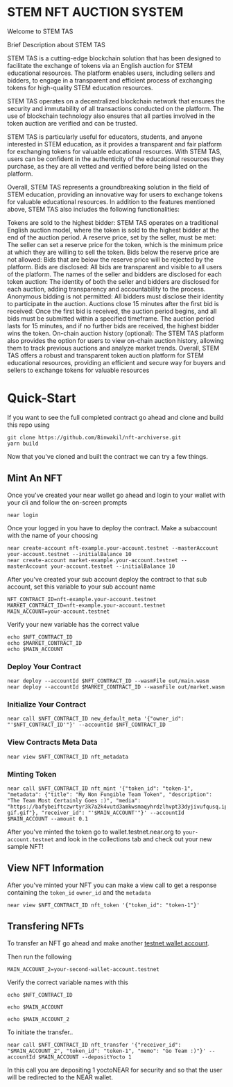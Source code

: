 # STEM NFT AUCTION SYSTEM

Welcome to STEM TAS 

Brief Description about STEM TAS

STEM TAS is a cutting-edge blockchain solution that has been designed to facilitate the exchange of tokens via an English auction for STEM educational resources. The platform enables users, including sellers and bidders, to engage in a transparent and efficient process of exchanging tokens for high-quality STEM education resources.

STEM TAS operates on a decentralized blockchain network that ensures the security and immutability of all transactions conducted on the platform. The use of blockchain technology also ensures that all parties involved in the token auction are verified and can be trusted.

STEM TAS is particularly useful for educators, students, and anyone interested in STEM education, as it provides a transparent and fair platform for exchanging tokens for valuable educational resources. With STEM TAS, users can be confident in the authenticity of the educational resources they purchase, as they are all vetted and verified before being listed on the platform.

Overall, STEM TAS represents a groundbreaking solution in the field of STEM education, providing an innovative way for users to exchange tokens for valuable educational resources.
In addition to the features mentioned above, STEM TAS also includes the following functionalities:

Tokens are sold to the highest bidder: STEM TAS operates on a traditional English auction model, where the token is sold to the highest bidder at the end of the auction period.
A reserve price, set by the seller, must be met: The seller can set a reserve price for the token, which is the minimum price at which they are willing to sell the token.
Bids below the reserve price are not allowed: Bids that are below the reserve price will be rejected by the platform.
Bids are disclosed: All bids are transparent and visible to all users of the platform.
The names of the seller and bidders are disclosed for each token auction: The identity of both the seller and bidders are disclosed for each auction, adding transparency and accountability to the process.
Anonymous bidding is not permitted: All bidders must disclose their identity to participate in the auction.
Auctions close 15 minutes after the first bid is received: Once the first bid is received, the auction period begins, and all bids must be submitted within a specified timeframe. The auction period lasts for 15 minutes, and if no further bids are received, the highest bidder wins the token.
On-chain auction history (optional): The STEM TAS platform also provides the option for users to view on-chain auction history, allowing them to track previous auctions and analyze market trends.
Overall, STEM TAS offers a robust and transparent token auction platform for STEM educational resources, providing an efficient and secure way for buyers and sellers to exchange tokens for valuable resources



# Quick-Start 

If you want to see the full completed contract go ahead and clone and build this repo using 
```=bash
git clone https://github.com/Binwakil/nft-archiverse.git 
yarn build
```
Now that you've cloned and built the contract we can try a few things. 

## Mint An NFT

Once you've created your near wallet go ahead and login to your wallet with your cli and follow the on-screen prompts

```=bash
near login
```

Once your logged in you have to deploy the contract. Make a subaccount with the name of your choosing 

```=bash 
near create-account nft-example.your-account.testnet --masterAccount your-account.testnet --initialBalance 10
near create-account market-example.your-account.testnet --masterAccount your-account.testnet --initialBalance 10
```

After you've created your sub account deploy the contract to that sub account, set this variable to your sub account name

```=bash
NFT_CONTRACT_ID=nft-example.your-account.testnet
MARKET_CONTRACT_ID=nft-example.your-account.testnet
MAIN_ACCOUNT=your-account.testnet
```

Verify your new variable has the correct value
```=bash
echo $NFT_CONTRACT_ID
echo $MARKET_CONTRACT_ID
echo $MAIN_ACCOUNT
```


### Deploy Your Contract
```=bash
near deploy --accountId $NFT_CONTRACT_ID --wasmFile out/main.wasm
near deploy --accountId $MARKET_CONTRACT_ID --wasmFile out/market.wasm
```

### Initialize Your Contract 

```=bash
near call $NFT_CONTRACT_ID new_default_meta '{"owner_id": "'$NFT_CONTRACT_ID'"}' --accountId $NFT_CONTRACT_ID
```

### View Contracts Meta Data

```=bash
near view $NFT_CONTRACT_ID nft_metadata
```
### Minting Token

```bash=
near call $NFT_CONTRACT_ID nft_mint '{"token_id": "token-1", "metadata": {"title": "My Non Fungible Team Token", "description": "The Team Most Certainly Goes :)", "media": "https://bafybeiftczwrtyr3k7a2k4vutd3amkwsmaqyhrdzlhvpt33dyjivufqusq.ipfs.dweb.link/goteam-gif.gif"}, "receiver_id": "'$MAIN_ACCOUNT'"}' --accountId $MAIN_ACCOUNT --amount 0.1
```

After you've minted the token go to wallet.testnet.near.org to `your-account.testnet` and look in the collections tab and check out your new sample NFT! 



## View NFT Information

After you've minted your NFT you can make a view call to get a response containing the `token_id` `owner_id` and the `metadata`

```bash=
near view $NFT_CONTRACT_ID nft_token '{"token_id": "token-1"}'
```

## Transfering NFTs

To transfer an NFT go ahead and make another [testnet wallet account](https://wallet.testnet.near.org).

Then run the following
```bash=
MAIN_ACCOUNT_2=your-second-wallet-account.testnet
```

Verify the correct variable names with this

```=bash
echo $NFT_CONTRACT_ID

echo $MAIN_ACCOUNT

echo $MAIN_ACCOUNT_2
```

To initiate the transfer..

```bash=
near call $NFT_CONTRACT_ID nft_transfer '{"receiver_id": "$MAIN_ACCOUNT_2", "token_id": "token-1", "memo": "Go Team :)"}' --accountId $MAIN_ACCOUNT --depositYocto 1
```

In this call you are depositing 1 yoctoNEAR for security and so that the user will be redirected to the NEAR wallet.
